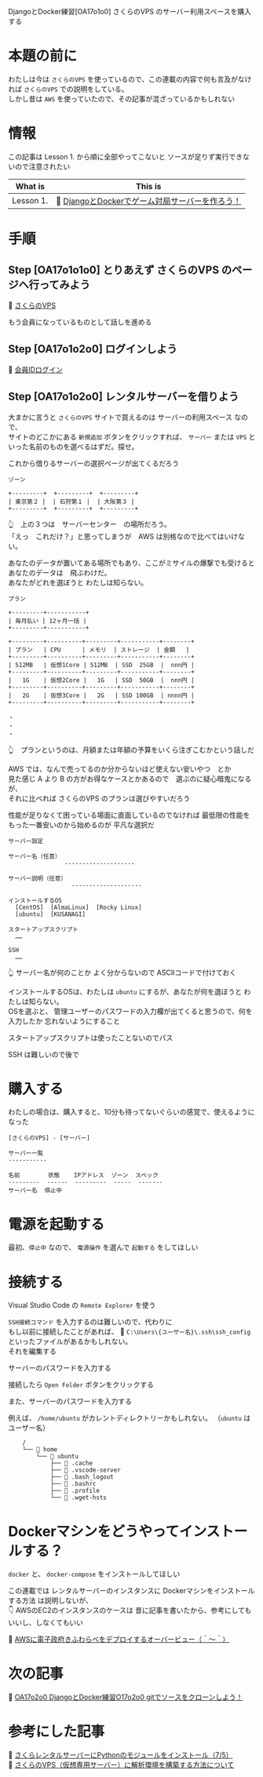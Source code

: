 DjangoとDocker練習[OA17o1o0] さくらのVPS のサーバー利用スペースを購入する

# 本題の前に

わたしは今は `さくらのVPS` を使っているので、この連載の内容で何も言及がなければ `さくらのVPS` での説明をしている。  
しかし昔は `AWS` を使っていたので、その記事が混ざっているかもしれない  

# 情報

この記事は Lesson 1. から順に全部やってこないと ソースが足りず実行できないので注意されたい  

| What is   | This is                                                                                                 |
| --------- | ------------------------------------------------------------------------------------------------------- |
| Lesson 1. | 📖 [DjangoとDockerでゲーム対局サーバーを作ろう！](https://qiita.com/muzudho1/items/eb0df0ea604e1fd9cdae) |

# 手順

## Step [OA17o1o1o0] とりあえず さくらのVPS のページへ行ってみよう

📖 [さくらのVPS](https://vps.sakura.ad.jp/)  

もう会員になっているものとして話しを進める  

## Step [OA17o1o2o0] ログインしよう

📖 [会員IDログイン](https://secure.sakura.ad.jp/vps/login?redirect=%2Fservers)  

## Step [OA17o1o2o0] レンタルサーバーを借りよう

大まかに言うと `さくらのVPS` サイトで買えるのは サーバーの利用スペース なので、  
サイトのどこかにある `新規追加` ボタンをクリックすれば、 `サーバー` または `VPS` といった名前のものを選べるはずだ。探せ。  

これから借りるサーバーの選択ページが出てくるだろう  

```plaintext
ゾーン

+---------+  +---------+  +---------+
| 東京第２ |  | 石狩第１ |  | 大阪第３ |
+---------+  +---------+  +---------+
```

👆　上の３つは　サーバーセンター　の場所だろう。  
「えっ　これだけ？」と思ってしまうが　AWS は別格なので比べてはいけない。  

あなたのデータが置いてある場所でもあり、ここがミサイルの爆撃でも受けると　あなたのデータは　飛ぶわけだ。  
あなたがどれを選ぼうと わたしは知らない。  

```plaintext
プラン

+---------+-----------+
| 毎月払い | 12ヶ月一括 |
+---------+-----------+ 

+---------+----------+---------+-----------+--------+
| プラン   | CPU      | メモリ  | ストレージ  | 金額   |
+---------+----------+---------+-----------+--------+
| 512MB   | 仮想1Core | 512MB  | SSD  25GB  |  nnn円 |
+---------+----------+---------+-----------+--------+
|   1G    | 仮想2Core |   1G   | SSD  50GB  |  nnn円 |
+---------+----------+---------+-----------+--------+
|   2G    | 仮想3Core |   2G   | SSD 100GB  | nnnn円 |
+---------+----------+---------+-----------+--------+

・
・
・
```

👆　プランというのは、月額または年額の予算をいくら注ぎこむかという話しだ  

AWS では、なんで売ってるのか分からないほど使えない安いやつ　とか  
見た感じ A より B の方がお得なケースとかあるので　選ぶのに疑心暗鬼になるが、  
それに比べれば さくらのVPS のプランは選びやすいだろう  

性能が足りなくて困っている場面に直面しているのでなければ 最低限の性能をもった一番安いのから始めるのが 平凡な選択だ  

```plaintext
サーバー設定

サーバー名（任意）
                --------------------

サーバー説明（任意）
                  --------------------

インストールするOS
  [CentOS]  [AlmaLinux]  [Rocky Linux]
  [ubuntu]  [KUSANAGI]

スタートアップスクリプト
  ……

SSH
  ……
```

👆 サーバー名が何のことか よく分からないので ASCIIコードで付けておく  

インストールするOSは、わたしは `ubuntu` にするが、あなたが何を選ぼうと わたしは知らない。  
OSを選ぶと、 管理ユーザーのパスワードの入力欄が出てくると思うので、何を入力したか 忘れないようにすること  

スタートアップスクリプトは使ったことないのでパス  

SSH は難しいので後で  

# 購入する

わたしの場合は、購入すると、10分も待ってないぐらいの感覚で、使えるようになった  

```plaintext
[さくらのVPS] - [サーバー]

サーバー一覧
-----------

名前        状態    IPアドレス  ゾーン  スペック
---------  ------  ---------  -----  -------
サーバー名  停止中

```

# 電源を起動する

最初、`停止中` なので、 `電源操作` を選んで `起動する` をしてほしい  

# 接続する

Visual Studio Code の `Remote Explorer` を使う  

`SSH接続コマンド` を入力するのは難しいので、代わりに  
もし以前に接続したことがあれば、 📄 `C:\Users\{ユーザー名}\.ssh\ssh_config` といったファイルがあるかもしれない。  
それを編集する  

サーバーのパスワードを入力する  

接続したら `Open Folder` ボタンをクリックする  

また、サーバーのパスワードを入力する  

例えば、 `/home/ubuntu` がカレントディレクトリーかもしれない。 （`ubuntu` はユーザー名）  

```plaintext
    /
    └── 📂 home
        └── 📂 ubuntu
            ├── 📂 .cache
            ├── 📂 .vscode-server
            ├── 📄 .bash_logout
            ├── 📄 .bashrc
            ├── 📄 .profile
            └── 📄 .wget-hsts
```

# Dockerマシンをどうやってインストールする？

`docker` と、 `docker-compose` をインストールしてほしい  

この連載では レンタルサーバーのインスタンスに Dockerマシンをインストールする方法 は説明しないが、  
👇 AWSのEC2のインスタンスのケースは 昔に記事を書いたから、参考にしてもいいし、しなくてもいい  

📖 [AWSに電子政府きふわらべをデプロイするオーバービュー（＾～＾）](https://crieit.net/posts/AWS-61a238f50f23a)  


# 次の記事

📖 [OA17o2o0 DjangoとDocker練習O17o2o0 gitでソースをクローンしよう！](https://qiita.com/muzudho1/items/7d4c35b58d6af20e3ceb)  

# 参考にした記事

📖 [さくらレンタルサーバーにPythonのモジュールをインストール（7/5）](http://mountainwind.sakura.ne.jp/wp/2017/07/05/%E3%81%95%E3%81%8F%E3%82%89%E3%83%AC%E3%83%B3%E3%82%BF%E3%83%AB%E3%82%B5%E3%83%BC%E3%83%90%E3%83%BC%E3%81%ABpython%E3%81%AE%E3%83%A2%E3%82%B8%E3%83%A5%E3%83%BC%E3%83%AB%E3%82%92%E3%82%A4%E3%83%B3/)  
📖 [さくらのVPS（仮想専用サーバー）に解析環境を構築する方法について](https://tellusxdp.github.io/start-python-with-tellus/environment/sakura-vps.pdf)  
